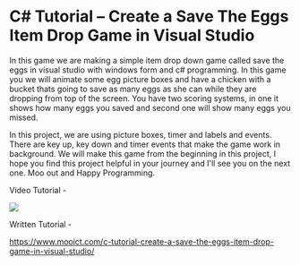 # C# Tutorial – Create a Save The Eggs Item Drop Game in Visual Studio
In this game we are making a simple item drop down game called save the eggs in visual studio with windows form and c# programming. In this game you we will animate some egg picture boxes and have a chicken with a bucket thats going to save  as many eggs as she can while they are dropping from top of the screen. You have two scoring systems, in one it shows how many eggs you saved and second one will show many eggs you missed. 

In this project, we are using picture boxes, timer and labels and events. There are key up, key down and timer events that make the game work in background. We will make this game from the beginning in this project, I hope you find this project helpful in your journey and I'll see you on the next one. Moo out and Happy Programming.

Video Tutorial -

[![](http://img.youtube.com/vi/N1mQHo5oaQs/0.jpg)](http://www.youtube.com/watch?v=N1mQHo5oaQs "MOO ICT Create a Save The Eggs Item Drop Game in Visual Studio")


Written Tutorial - 

https://www.mooict.com/c-tutorial-create-a-save-the-eggs-item-drop-game-in-visual-studio/
